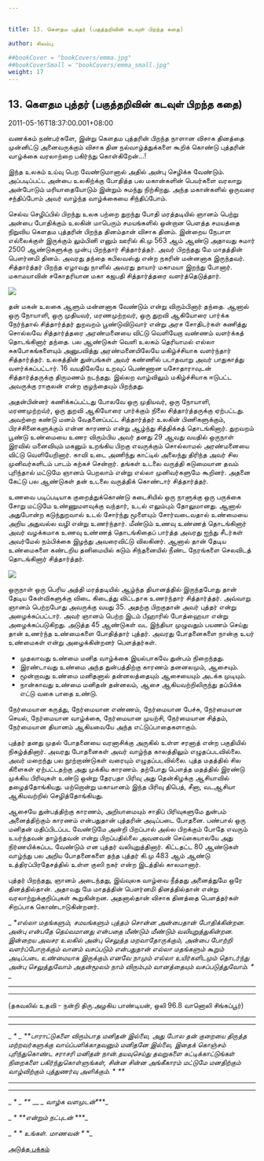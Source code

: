 ```yaml
---


title: 13. கெளதம புத்தர் (பகுத்தறிவின் கடவுள் பிறந்த கதை)

author: சிலம்பு

##bookCover = "bookCovers/emma.jpg"
##bookCoverSmall = "bookCovers/emma_small.jpg"
weight: 17
---
```


## 13. கெளதம புத்தர் (பகுத்தறிவின் கடவுள் பிறந்த கதை)

2011-05-16T18:37:00.001+08:00

வணக்கம் நண்பர்களே, இன்று கெளதம புத்தரின் பிறந்த நாளான விசாக தினத்தை முன்னிட்டு அனைவருக்கும் விசாக தின நல்வாழ்த்துக்களை கூறிக் கொண்டு புத்தரின் வாழ்க்கை வரலாற்றை பகிர்ந்து கொள்கிறேன்...!

இந்த உலகம் உய்வு பெற வேண்டுமானால் அதில் அன்பு செழிக்க வேண்டும். அப்படிப்பட்ட அன்பை உலகிற்க்கு போதித்த பல மகான்களின் பெயர்களை வரலாறு அன்போடும் மரியாதையோடும் இன்றும் சுமந்து நிற்கிறது. அந்த மகான்களில் ஒருவரை சந்திப்போம் அவர் வாழ்ந்த வாழ்க்கையை சிந்திப்போம்.

செல்வ செழிப்பில் பிறந்து உலக பற்றை துறந்து போதி மரத்தடியில் ஞானம் பெற்று அன்பை போதிக்கும் உலகின் மாபெரும் சமயங்களில் ஒன்றான பெளத்த சமயத்தை நிறுவிய கெளதம புத்தரின் பிறந்த தினம்தான் விசாக தினம். இன்றைய நேபாள எல்லைக்குள் இருக்கும் லும்பினி எனும் ஊரில் கி.மு 563 ஆம் ஆண்டு அதாவது சுமார் 2500 ஆண்டுகளுக்கு முன்பு பிறந்தார் சித்தார்த்தர். அவர் பிறந்தது மே மாதத்தின் பெளர்னமி தினம். அவரது தந்தை கபிலவஸ்து என்ற நகரின் மன்னனாக இருந்தவர். சித்தார்த்தர் பிறந்த ஏழாவது நாளில் அவரது தாயார் மகாமயா இறந்து போனார். மகாமயாவின் சகோதரியான மகா கஜபதி சித்தார்த்தரை வளர்த்தெடுத்தார்.

![](http://1.bp.blogspot.com/-zUry8xM28JY/TdD7uTXobmI/AAAAAAAAAd4/5A0zfUo2ZRc/s320/buddha.jpg)

தன் மகன் உலகை ஆளும் மன்னனாக வேண்டும் என்று விரும்பினார் தந்தை. ஆனால் ஒரு நோயாளி, ஒரு முதியவர், மரணமுற்றவர், ஒரு துறவி ஆகியோரை பார்க்க நேர்ந்தால் சித்தார்த்தர் துறவறம் பூண்டுவிடுவார் என்று அரச சோதிடர்கள் கணித்து சொல்லவே சித்தார்த்தரை அரண்மனையை விட்டு வெளியேறா வண்ணம் வளர்க்கத் தொடங்கினார் தந்தை. பல ஆண்டுகள் வெளி உலகம் தெரியாமல் எல்லா சுகபோகங்களையும் அனுபவித்து அரண்மனையிலேயே மகிழ்ச்சியாக வளர்ந்தார் சித்தார்த்தர். உலகத்தின் துன்பங்கள் அவர் கண்ணில் படாதவாறு அவர் பாதுகாத்து வளர்க்கப்பட்டார். 16 வயதிலேயே உறவுப் பெண்ணான யசோதாராவுடன் சித்தார்த்தருக்கு திருமணம் நடந்தது. இல்லற வாழ்விலும் மகிழ்ச்சியாக ஈடுபட்ட அவருக்கு ராகுலன் என்ற குழந்தையும் பிறந்தது.

அதன்பின்னர் கணிக்கப்பட்டது போலவே ஒரு முதியவர், ஒரு நோயாளி, மரணமுற்றவ்ர், ஒரு துறவி ஆகியோரை பார்க்கும் நிலை சித்தார்த்தருக்கு ஏற்பட்டது. அவற்றை கண்டு மனம் வேதனைப்பட்ட சித்தார்த்தர் உலகின் பிணிகளுக்கும், பிரச்சினைகளுக்கும் என்ன காரணம் என்று ஆழ்ந்து சித்திக்கத் தொடங்கினார். துறவறம் பூண்டு உண்மையை உணர விரும்பிய அவர் தனது 29 ஆவது வயதில் ஒருநாள் இரவில் மனைவியும் மகனும் உறங்கிய பிறகு எவருக்கும் சொல்லாமல் அரண்மனையை விட்டு வெளியேறினார். காவி உடை அணிந்து காட்டில் அலைந்து திரிந்த அவர் சில முனிவர்களிடம் பாடம் கற்கச் சென்றார். தங்கள் உடலை வருத்தி கடுமையான தவம் புரிந்தால் மட்டுமே ஞானம் பெறலாம் என்று எல்லா முனிவர்களுமே கூறினர். அதனை கேட்டு பல ஆண்டுகள் தன் உடலை வருத்திக் கொண்டார் சித்தார்த்தர்.

உணவை படிப்படியாக குறைத்துக்கொண்டு கடைசியில் ஒரு நாளுக்கு ஒரு பருக்கை சோறு மட்டுமே உண்ணுமளவுக்கு வந்தார், உடல் எலும்பும் தோலுமானது. ஆனால் அதுபோன்ற கடுந்துறவால் உடல் சோர்ந்து மூளையும் சோர்வடைவதால் உண்மையை அறிய அதுவல்ல வழி என்று உணர்ந்தார். மீண்டும் உணவு உண்ணத் தொடங்கினார் அவர் வழக்கமாக உணவு உண்ணத் தொடங்கிதைப் பார்த்த அவரது ஐந்து சீடர்கள் அவர்மேல் நம்பிக்கை இழந்து அவரைவிட்டு விலகினர். ஆனால் தான் தேடிய உண்மைகளை கண்டறிய தனிமையில் கடும் சிந்தனையில் நீண்ட நேரங்களை செலவிடத் தொடங்கினார் சித்தார்த்தர்.

![](http://2.bp.blogspot.com/-Ic1uYZ5apU8/TdD7zn1RFwI/AAAAAAAAAd8/ItX232M-t4k/s320/Meditation.jpg)

ஒருநாள் ஒரு பெரிய அத்தி மரத்தடியில் ஆழ்ந்த தியானத்தில் இருந்தபோது தான் தேடிய கேள்விகளுக்கு விடை கிடைத்து விட்டதாக உணர்ந்தார் சித்தார்த்தர். அவ்வாறு ஞானம் பெற்றபோது அவருக்கு வயது 35. அதற்கு பிறகுதான் அவர் புத்தர் என்று அழைக்கப்பட்டார். அவர் ஞானம் பெற்ற இடம் பீஹாரில் போத்ஹையா என்று அழைக்கப்படுகிறது. அடுத்த 45 ஆண்டுகள் வட இந்தியா முழுவதும் பயணம் செய்து தான் உணர்ந்த உண்மைகளை போதித்தார் புத்தர். அவரது போதனைகளை நான்கு உயர் உண்மைகள் என்று அழைக்கின்றனர் பெளத்தர்கள்.

  * முதலாவது உண்மை மனித வாழ்க்கை இயல்பாகவே துன்பம் நிறைந்தது.
  * இரண்டாவது உண்மை அந்த துன்பத்திற்கு காரணம் தனனலமும், ஆசையும்.
  * மூன்றாவது உண்மை மனிதனால் தன்னலத்தையும் ஆசையையும் அடக்க முடியும்.
  * நான்காவது உண்மை மனிதன் தன்னலம், ஆசை ஆகியவற்றிலிருந்து தப்பிக்க எட்டு வகை பாதை உண்டு.

நேர்மையான கருத்து, நேர்மையான எண்ணம், நேர்மையான பேச்சு, நேர்மையான செயல், நேர்மையான வாழ்க்கை, நேர்மையான முயற்சி, நேர்மையான சித்தம், நேர்மையான தியானம் ஆகியவையே அந்த எட்டுப்பாதைகளாகும்.

புத்தர் தனது முதல் போதனையை வரனாசிக்கு அருகில் உள்ள சரனாத் என்ற பகுதியில் நிகழ்த்தினார். அவரது போதனைகள் அவர் வாழ்ந்த காலத்திலும் எழுதப்படவில்லை. அவர் மறைந்து பல நூற்றாண்டுகள் வரையும் எழுதப்படவில்லை. புத்த மதத்தில் சில கிளைகள் ஏற்பட்டதற்கு அது முக்கிய காரணம். தற்போது பெளத்த மதத்தில் இரண்டு முக்கிய பிரிவுகள் உண்டு ஒன்று தேரபதா பிரிவு அது தென்கிழக்கு ஆசியாவில் தழைத்தோங்கியது. மற்றொன்று மகாயானம் இந்த பிரிவு திபெத், சீனா, வடஆசியா ஆகியவற்றில் செழித்தோங்கியது.

ஆசையே துன்பத்திற்கு காரணம், அறியாமையும் சாதிப் பிரிவுகளுமே துன்பம் அனைத்திற்கும் காரணம் என்பதுதான் புத்தரின் அடிப்படை போதனை. பண்பால் ஒரு மனிதன் மதிப்பிடப்பட வேண்டுமே அன்றி பிறப்பால் அல்ல பிறக்கும் போதே எவரும் உயர்ந்தவன் தாழ்ந்தவன் என்று பிறப்பதில்லை அவனவன் செய்கையாலயே அது நிர்ணயிக்கப்பட வேண்டும் என புத்தர் வலியுறுத்தினார். கிட்டதட்ட 80 ஆண்டுகள் வாழ்ந்து பல அறிய போதனைகளை தந்த புத்தர் கி.மு 483 ஆம் ஆண்டு உத்திரப்பிரதேசத்தில் உள்ள குஸி நகர் என்ற இடத்தில் காலமானார்.

புத்தர் பிறந்தது, ஞானம் அடைந்தது, இவ்வுலக வாழ்வை நீத்தது அனைத்துமே ஒரே தினத்தில்தான். அதாவது மே மாதத்தின் பெளர்னமி தினத்தில்தான் என்று வரலாற்றுக்குறிப்புகள் கூறுகின்றன. அதனால்தான் விசாக தினத்தை பெளத்தர்கள் சிறப்பாக கொண்டாடுகின்றனர்.

_ _*எல்லா மதங்களும், சமயங்களும் புத்தம் சொன்ன அன்பைதான் போதிக்கின்றன. அன்பு என்பதே தெய்வமானது என்பதை மீண்டும் மீண்டும் வலியுறுத்துகின்றன. இன்றைய அவசர உலகில் அன்பு செலுத்த மறவாதோருக்கும், அன்பை போற்றி வளர்ப்போருக்கும் வானம் வசப்படும் என்பதுதான் எல்லா மதங்களும் கூறும் அடிப்படை உண்மையாக இருக்கும்.எனவே நாமும் எல்லா உயிர்களிடமும் தொடர்ந்து அன்பு செலுத்துவோம் அதன்மூலம் நாம் விரும்பும் வானத்தையும் வசப்படுத்துவோம். *_ _

* * *

* * *

(தகவலில் உதவி - நன்றி திரு.அழகிய பாண்டியன், ஒலி 96.8 வானொலி சிங்கப்பூர்)

* * *

* * *

_ _* _ **பாராட்டுகளை விரும்பாத மனிதன் இல்லை, அது போல தன் குறையை திருத்த மற்றவர்களுக்கு வாய்ப்பளிக்காதவனும் மனிதனே இல்லை, இதைக் கொஞ்சம் புரிந்துகொண்ட சராசரி மனிதன் நான்.தயவுசெய்து தவறுகளை சுட்டிக்காட்டுங்கள் நிறைகளை பகிர்ந்துகொள்ளுங்கள், சின்ன சின்ன அங்கீகாரம் மட்டுமே மனதிற்கும் வாழ்விற்கும் புத்துணர்வு அளிக்கும்._ * _**_

* * *

* * *

_ _* _ **_ __ *_ வாழ்க வளமுடன்****_

_ _* **என்றும் நட்புடன்_ ***_

_ _* *_ _உங்கள். மாணவன்_ _*_ *_

[அடுத்த பக்கம்](varalatru_nayagarkal_18)